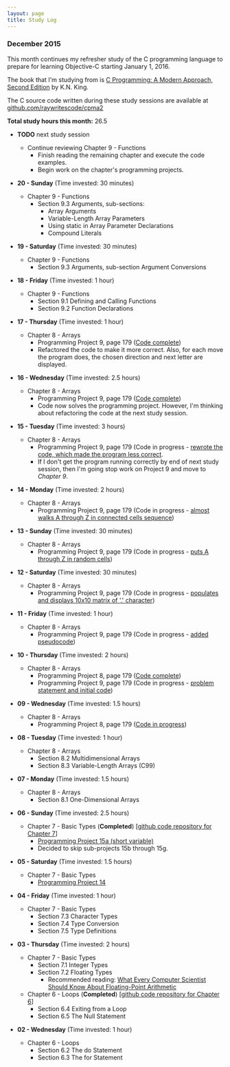 ```yaml
---
layout: page
title: Study Log
---
```


### December 2015

This month continues my refresher study of the C programming language to prepare for learning Objective-C starting January 1, 2016. 

The book that I'm studying from is [C Programming: A Modern Approach, Second Edition](http://amzn.to/1O2vzz7) by K.N. King. 

The C source code written during these study sessions are available at [github.com/raywritescode/cpma2](https://github.com/raywritescode/cpma2)

**Total study hours this month:** 26.5 

* **TODO** next study session
   - Continue reviewing Chapter 9 - Functions     
      * Finish reading the remaining chapter and execute the code examples.
      * Begin work on the chapter's programming projects.

* **20 - Sunday** (Time invested: 30 minutes)
   - Chapter 9 - Functions
      * Section 9.3 Arguments, sub-sections:
         - Array Arguments
         - Variable-Length Array Parameters
         - Using static in Array Parameter Declarations
         - Compound Literals

* **19 - Saturday** (Time invested: 30 minutes)
   - Chapter 9 - Functions
      * Section 9.3 Arguments, sub-section Argument Conversions

* **18 - Friday** (Time invested: 1 hour)
   - Chapter 9 - Functions
      * Section 9.1 Defining and Calling Functions
      * Section 9.2 Function Declarations 

* **17 - Thursday** (Time invested: 1 hour)
   - Chapter 8 - Arrays
      * Programming Project 9, page 179 ([Code complete](https://github.com/raywritescode/cpma2/blob/dadd8e5b2f54e5246f911b8e89858fa579b88ba2/ch08/c8p09.c))
      * Refactored the code to make it more correct. Also, for each move the program does, the chosen direction and next letter are displayed. 

* **16 - Wednesday** (Time invested: 2.5 hours)
   - Chapter 8 - Arrays
      * Programming Project 9, page 179 ([Code complete](https://github.com/raywritescode/cpma2/blob/158446d0e4613d8ad70b0a08ec95bc775f31bd74/ch08/c8p09.c))
      * Code now solves the programming project. However, I'm thinking about refactoring the code at the next study session.

* **15 - Tuesday** (Time invested: 3 hours)
   - Chapter 8 - Arrays
      * Programming Project 9, page 179 (Code in progress - [rewrote the code, which made the program less correct](https://github.com/raywritescode/cpma2/commit/571e3c929eba06e35a8e9c59f978fd90c9bba7aa).
      * If I don't get the program running correctly by end of next study session, then I'm going stop work on Project 9 and move to *Chapter 9*.

* **14 - Monday** (Time invested: 2 hours)
   - Chapter 8 - Arrays
      * Programming Project 9, page 179 (Code in progress - [almost walks A through Z in connected cells sequence](https://github.com/raywritescode/cpma2/commit/40dcac2fd327ca42efca7e00168f445e4d623ca5))

* **13 - Sunday** (Time invested: 30 minutes)
   - Chapter 8 - Arrays
      * Programming Project 9, page 179 (Code in progress - [puts A through Z in random cells](https://github.com/raywritescode/cpma2/commit/9bdc3a6fbecbde540c96404c24b77a701e7532f1))

* **12 - Saturday** (Time invested: 30 minutes)
   - Chapter 8 - Arrays
      * Programming Project 9, page 179 (Code in progress - [populates and displays 10x10 matrix of '.' character](https://github.com/raywritescode/cpma2/commit/a733f298569faae97769abf016ca16a01284df20))

* **11 - Friday** (Time invested: 1 hour)
   - Chapter 8 - Arrays
      * Programming Project 9, page 179 (Code in progress - [added pseudocode](https://github.com/raywritescode/cpma2/commit/64c5f3678ea1db89356d88f78e4e35b0ff3c702d))

* **10 - Thursday** (Time invested: 2 hours)
   - Chapter 8 - Arrays
      * Programming Project 8, page 179 ([Code complete](https://github.com/raywritescode/cpma2/blob/c69a4f42c02f48ead60bba4225a353b8341ff463/ch08/c8p08.c))
      * Programming Project 9, page 179 (Code in progress - [problem statement and initial code](https://github.com/raywritescode/cpma2/commit/71e6650367a1e49dae5444efcfea8846ca80deba))

* **09 - Wednesday** (Time invested: 1.5 hours)
   - Chapter 8 - Arrays
      * Programming Project 8, page 179 ([Code in progress](https://github.com/raywritescode/cpma2/blob/2b8d48a5e8cf07e6247712b162645cac5540b524/ch08/c8p08.c))

* **08 - Tuesday** (Time invested: 1 hour)
  - Chapter 8 - Arrays
      * Section 8.2 Multidimensional Arrays
      * Section 8.3 Variable-Length Arrays (C99)

* **07 - Monday** (Time invested: 1.5 hours)
  - Chapter 8 - Arrays
      * Section 8.1 One-Dimensional Arrays

* **06 - Sunday** (Time invested: 2.5 hours)
  - Chapter 7 - Basic Types (**Completed**) [[github code repository for Chapter 7](https://github.com/raywritescode/cpma2/tree/master/ch07)]
      * [Programming Project 15a (short variable)](https://github.com/raywritescode/cpma2/blob/master/ch07/c7p15a.c)
      * Decided to skip sub-projects 15b through 15g.

* **05 - Saturday** (Time invested: 1.5 hours)
  - Chapter 7 - Basic Types
      * [Programming Project 14](https://github.com/raywritescode/cpma2/blob/master/ch07/c7p14.c)

* **04 - Friday** (Time invested: 1 hour)
  - Chapter 7 - Basic Types
      * Section 7.3 Character Types
      * Section 7.4 Type Conversion
      * Section 7.5 Type Definitions

* **03 - Thursday** (Time invested: 2 hours)
  - Chapter 7 - Basic Types 
      * Section 7.1 Integer Types 
      * Section 7.2 Floating Types
          * Recommended reading: [What Every Computer Scientist Should Know About Floating-Point Arithmetic](https://docs.oracle.com/cd/E19957-01/806-3568/ncg_goldberg.html)
  - Chapter 6 - Loops (**Completed**) [[github code repository for Chapter 6](https://github.com/raywritescode/cpma2/tree/master/ch06)]
      * Section 6.4 Exiting from a Loop
      * Section 6.5 The Null Statement

* **02 - Wednesday** (Time invested: 1 hour)
  - Chapter 6 - Loops 
      * Section 6.2 The do Statement
      * Section 6.3 The for Statement
